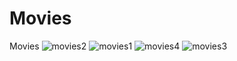 # Movies
Movies
![movies2](https://user-images.githubusercontent.com/76496460/103522327-0921b200-4e9c-11eb-97f0-61372a8dc646.jpg)
![movies1](https://user-images.githubusercontent.com/76496460/103522332-0aeb7580-4e9c-11eb-96f7-38114838fd85.jpg)
![movies4](https://user-images.githubusercontent.com/76496460/103522346-10e15680-4e9c-11eb-951b-e3dab01adc68.jpg)
![movies3](https://user-images.githubusercontent.com/76496460/103522349-10e15680-4e9c-11eb-9574-9c7bf5a96633.jpg)
